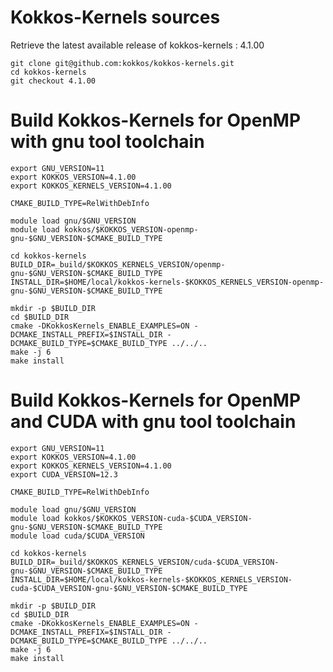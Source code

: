 # Kokkos-Kernels sources

Retrieve the latest available release of kokkos-kernels : 4.1.00

```shell
git clone git@github.com:kokkos/kokkos-kernels.git
cd kokkos-kernels
git checkout 4.1.00
```

# Build Kokkos-Kernels for OpenMP with gnu tool toolchain

```shell
export GNU_VERSION=11
export KOKKOS_VERSION=4.1.00
export KOKKOS_KERNELS_VERSION=4.1.00

CMAKE_BUILD_TYPE=RelWithDebInfo

module load gnu/$GNU_VERSION
module load kokkos/$KOKKOS_VERSION-openmp-gnu-$GNU_VERSION-$CMAKE_BUILD_TYPE

cd kokkos-kernels
BUILD_DIR=_build/$KOKKOS_KERNELS_VERSION/openmp-gnu-$GNU_VERSION-$CMAKE_BUILD_TYPE
INSTALL_DIR=$HOME/local/kokkos-kernels-$KOKKOS_KERNELS_VERSION-openmp-gnu-$GNU_VERSION-$CMAKE_BUILD_TYPE

mkdir -p $BUILD_DIR
cd $BUILD_DIR
cmake -DKokkosKernels_ENABLE_EXAMPLES=ON -DCMAKE_INSTALL_PREFIX=$INSTALL_DIR -DCMAKE_BUILD_TYPE=$CMAKE_BUILD_TYPE ../../..
make -j 6
make install
```

# Build Kokkos-Kernels for OpenMP and CUDA with gnu tool toolchain

```shell
export GNU_VERSION=11
export KOKKOS_VERSION=4.1.00
export KOKKOS_KERNELS_VERSION=4.1.00
export CUDA_VERSION=12.3

CMAKE_BUILD_TYPE=RelWithDebInfo

module load gnu/$GNU_VERSION
module load kokkos/$KOKKOS_VERSION-cuda-$CUDA_VERSION-gnu-$GNU_VERSION-$CMAKE_BUILD_TYPE
module load cuda/$CUDA_VERSION

cd kokkos-kernels
BUILD_DIR=_build/$KOKKOS_KERNELS_VERSION/cuda-$CUDA_VERSION-gnu-$GNU_VERSION-$CMAKE_BUILD_TYPE
INSTALL_DIR=$HOME/local/kokkos-kernels-$KOKKOS_KERNELS_VERSION-cuda-$CUDA_VERSION-gnu-$GNU_VERSION-$CMAKE_BUILD_TYPE

mkdir -p $BUILD_DIR
cd $BUILD_DIR
cmake -DKokkosKernels_ENABLE_EXAMPLES=ON -DCMAKE_INSTALL_PREFIX=$INSTALL_DIR -DCMAKE_BUILD_TYPE=$CMAKE_BUILD_TYPE ../../..
make -j 6
make install
```
